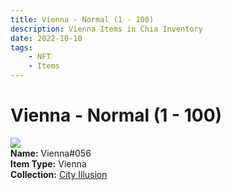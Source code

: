 ```yaml
---
title: Vienna - Normal (1 - 100)
description: Vienna Items in Chia Inventory
date: 2022-10-10
tags:
    - NFT
    - Items
---
```


# Vienna - Normal (1 - 100)
<div class="item_thumbnail">
<img loading="lazy" src="https://pxrtcbspgumym2xwqatej7nx2lcpj32rkizfaqmqit3mqglhm4.arweave.net/feMxBk81GYZq9oAmRP230sT071FSMlBBkET_2yBlnZw"><br/>
<div><strong>Name:</strong> Vienna#056</div>
<div><strong>Item Type:</strong> Vienna</div>
<div><strong>Collection:</strong> <a href="https://www.spacescan.io/xch/nft/collection/col1lend2dcn558km4wcwta4xnkfv3xpcmlp9kyt0m909emvfxechlyqdl5ndg">City Illusion</a></div>
</div>

